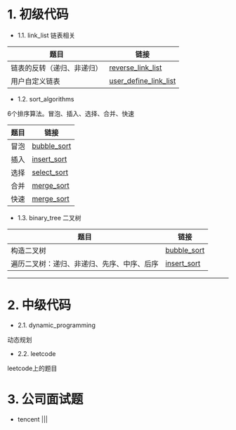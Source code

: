 



# 1. 初级代码

+ 1.1. link_list 链表相关

<center>

|题目| 链接 |
|--|--|
| 链表的反转（递归、非递归）| [reverse_link_list](https://github.com/Jarlonyan/interview_code/blob/master/link_list/reverse_link_list.cpp) |
| 用户自定义链表 | [user_define_link_list](https://github.com/Jarlonyan/interview_code/blob/master/link_list/user_define_link_list.cpp) |

</center >

+ 1.2. sort_algorithms

6个排序算法。冒泡、插入、选择、合并、快速

|题目| 链接 |
|--|--|
| 冒泡 | [bubble_sort](https://github.com/Jarlonyan/interview_code/blob/master/sort_algorithms/bubble_sort.cpp) |
| 插入 | [insert_sort](https://github.com/Jarlonyan/interview_code/blob/master/sort_algorithms/insert_sort.cpp) |
| 选择 | [select_sort](https://github.com/Jarlonyan/interview_code/blob/master/sort_algorithms/select_sort.cpp) |
| 合并 | [merge_sort](https://github.com/Jarlonyan/interview_code/blob/master/sort_algorithms/merge_sort.cpp) |
| 快速 | [merge_sort](https://github.com/Jarlonyan/interview_code/blob/master/sort_algorithms/quick_sort.cpp) |


+ 1.3. binary_tree 二叉树

|题目| 链接 |
|--|--|
| 构造二叉树 | [bubble_sort](https://github.com/Jarlonyan/interview_code/blob/master/sort_algorithms/bubble_sort.cpp) |
| 遍历二叉树：递归、非递归、先序、中序、后序 | [insert_sort](https://github.com/Jarlonyan/interview_code/blob/master/sort_algorithms/insert_sort.cpp) |



---------------

# 2. 中级代码 

+ 2.1. dynamic_programming

动态规划

+ 2.2. leetcode

leetcode上的题目


# 3. 公司面试题

+ tencent
|||





